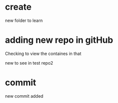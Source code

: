 # create

new folder to learn 

# adding new repo in gitHub


Checking to view the containes in that

new to see in test repo2

# commit 
new commit added